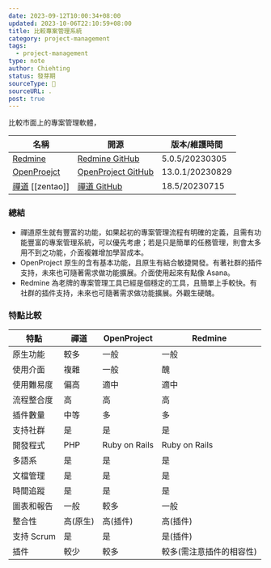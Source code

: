 ```yaml
---
date: 2023-09-12T10:00:34+08:00
updated: 2023-10-06T22:10:59+08:00
title: 比較專案管理系統
category: project-management
tags:
  - project-management
type: note
author: Chiehting
status: 發芽期
sourceType: 📜️
sourceURL: .
post: true
---
```


比較市面上的專案管理軟體，

| 名稱             | 開源                 | 版本/維護時間   |
| ---------------- | -------------------- | --------------- |
| [Redmine]        | [Redmine GitHub]     | 5.0.5/20230305  |
| [OpenProejct]    | [OpenProject GitHub] | 13.0.1/20230829 |
| [禪道] [[zentao]] | [禪道 GitHub]        | 18.5/20230715   |

[Redmine]: https://www.redmine.org/
[Redmine GitHub]: https://github.com/redmine/redmine
[OpenProejct]: https://www.openproject.org/
[OpenProject GitHub]: https://github.com/opf/openproject
[禪道]: https://www.zentao.net
[禪道 GitHub]: https://github.com/easysoft/zentaopms

### 總結

- 禪道原生就有豐富的功能，如果起初的專案管理流程有明確的定義，且需有功能豐富的專案管理系統，可以優先考慮；若是只是簡單的任務管理，則會太多用不到之功能，介面複雜增加學習成本。
- OpenProject 原生的含有基本功能，且原生有結合敏捷開發。有著社群的插件支持，未來也可隨著需求做功能擴展。介面使用起來有點像 Asana。
- Redmine 為老牌的專案管理工具已經是個穩定的工具，且簡單上手較快。有社群的插件支持，未來也可隨著需求做功能擴展。外觀生硬醜。

### 特點比較

| 特點       | 禪道     | OpenProject   | Redmine                  |
| ---------- | -------- | ------------- | ------------------------ |
| 原生功能   | 較多     | 一般          | 一般                     |
| 使用介面   | 複雜     | 一般          | 醜                       |
| 使用難易度 | 偏高     | 適中          | 適中                     |
| 流程整合度 | 高       | 高            | 高                       |
| 插件數量   | 中等     | 多            | 多                       |
| 支持社群   | 是       | 是            | 是                       |
| 開發程式   | PHP      | Ruby on Rails | Ruby on Rails            |
| 多語系     | 是       | 是            | 是                       |
| 文檔管理   | 是       | 是            | 是                       |
| 時間追蹤   | 是       | 是            | 是                       |
| 圖表和報告 | 一般     | 較多          | 一般                     |
| 整合性     | 高(原生) | 高(插件)      | 高(插件)                 |
| 支持 Scrum | 是       | 是            | 是(插件)                 |
| 插件       | 較少     | 較多          | 較多(需注意插件的相容性) |
